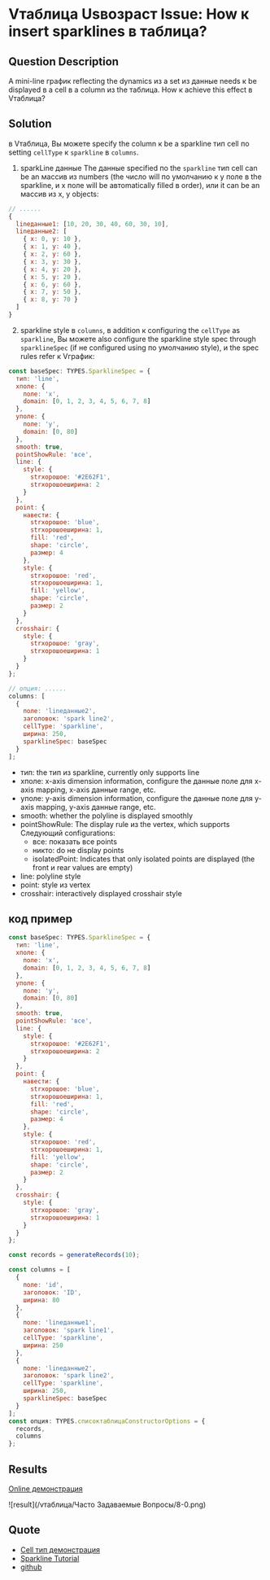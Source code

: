 # Vтаблица Usвозраст Issue: How к insert sparklines в таблица?

## Question Description

A mini-line график reflecting the dynamics из a set из данные needs к be displayed в a cell в a column из the таблица. How к achieve this effect в Vтаблица?

## Solution

в Vтаблица, Вы можете specify the column к be a sparkline тип cell по setting `cellType` к `sparkline` в `columns`.

1. sparkLine данные
   The данные specified по the `sparkline` тип cell can be an массив из numbers (the число will по умолчанию к y поле в the sparkline, и x поле will be автоmatically filled в order), или it can be an массив из x, y objects:

```javascript
// ......
{
  lineданные1: [10, 20, 30, 40, 60, 30, 10],
  lineданные2: [
    { x: 0, y: 10 },
    { x: 1, y: 40 },
    { x: 2, y: 60 },
    { x: 3, y: 30 },
    { x: 4, y: 20 },
    { x: 5, y: 20 },
    { x: 6, y: 60 },
    { x: 7, y: 50 },
    { x: 8, y: 70 }
  ]
}
```

2. sparkline style
   в `columns`, в addition к configuring the `cellType` as `sparkline`, Вы можете also configure the sparkline style spec through `sparklineSpec` (if не configured using по умолчанию style), и the spec rules refer к Vграфик:

```javascript
const baseSpec: TYPES.SparklineSpec = {
  тип: 'line',
  xполе: {
    поле: 'x',
    domain: [0, 1, 2, 3, 4, 5, 6, 7, 8]
  },
  yполе: {
    поле: 'y',
    domain: [0, 80]
  },
  smooth: true,
  pointShowRule: 'все',
  line: {
    style: {
      strхорошоe: '#2E62F1',
      strхорошоeширина: 2
    }
  },
  point: {
    навести: {
      strхорошоe: 'blue',
      strхорошоeширина: 1,
      fill: 'red',
      shape: 'circle',
      размер: 4
    },
    style: {
      strхорошоe: 'red',
      strхорошоeширина: 1,
      fill: 'yellow',
      shape: 'circle',
      размер: 2
    }
  },
  crosshair: {
    style: {
      strхорошоe: 'gray',
      strхорошоeширина: 1
    }
  }
};

// опция: ......
columns: [
  {
    поле: 'lineданные2',
    заголовок: 'spark line2',
    cellType: 'sparkline',
    ширина: 250,
    sparklineSpec: baseSpec
  }
];
```

- тип: the тип из sparkline, currently only supports line
- xполе: x-axis dimension information, configure the данные поле для x-axis mapping, x-axis данные range, etc.
- yполе: y-axis dimension information, configure the данные поле для y-axis mapping, y-axis данные range, etc.
- smooth: whether the polyline is displayed smoothly
- pointShowRule: The display rule из the vertex, which supports Следующий configurations:
  - все: показать все points
  - никто: do не display points
  - isolatedPoint: Indicates that only isolated points are displayed (the front и rear values are empty)
- line: polyline style
- point: style из vertex
- crosshair: interactively displayed crosshair style

## код пример

```javascript
const baseSpec: TYPES.SparklineSpec = {
  тип: 'line',
  xполе: {
    поле: 'x',
    domain: [0, 1, 2, 3, 4, 5, 6, 7, 8]
  },
  yполе: {
    поле: 'y',
    domain: [0, 80]
  },
  smooth: true,
  pointShowRule: 'все',
  line: {
    style: {
      strхорошоe: '#2E62F1',
      strхорошоeширина: 2
    }
  },
  point: {
    навести: {
      strхорошоe: 'blue',
      strхорошоeширина: 1,
      fill: 'red',
      shape: 'circle',
      размер: 4
    },
    style: {
      strхорошоe: 'red',
      strхорошоeширина: 1,
      fill: 'yellow',
      shape: 'circle',
      размер: 2
    }
  },
  crosshair: {
    style: {
      strхорошоe: 'gray',
      strхорошоeширина: 1
    }
  }
};

const records = generateRecords(10);

const columns = [
  {
    поле: 'id',
    заголовок: 'ID',
    ширина: 80
  },
  {
    поле: 'lineданные1',
    заголовок: 'spark line1',
    cellType: 'sparkline',
    ширина: 250
  },
  {
    поле: 'lineданные2',
    заголовок: 'spark line2',
    cellType: 'sparkline',
    ширина: 250,
    sparklineSpec: baseSpec
  }
];
const опция: TYPES.списоктаблицаConstructorOptions = {
  records,
  columns
};
```

## Results

[Online демонстрация](https://кодsandbox.io/s/vтаблица-miniline-w536q9)

![result](/vтаблица/Часто Задаваемые Вопросы/8-0.png)

## Quote

- [Cell тип демонстрация](https://www.visactor.io/vтаблица/демонстрация/cell-тип/multi-тип)
- [Sparkline Tutorial](https://visactor.io/vтаблица/guide/cell_type/sparkline)
- [github](https://github.com/VisActor/Vтаблица)
